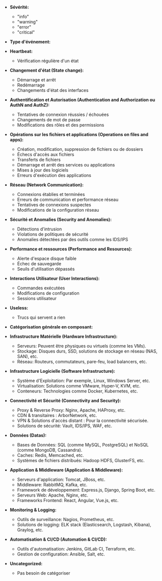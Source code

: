 - **Sévérité:** 
  - "info"
  - "warning"
  - "error"
  - "critical"

- **Type d'événement:**

- **Heartbeat:**
  - Vérification régulière d'un état

- **Changement d'état (State change):**
  - Démarrage et arrêt      
  - Redémarrage
  - Changements d'état des interfaces

- **Authentification et Autorisation (Authentication and Authorization ou AuthN and AuthZ):**
  - Tentatives de connexion réussies / échouées
  - Changements de mot de passe
  - Modifications des rôles et des permissions

- **Opérations sur les fichiers et applications (Operations on files and apps):**
  - Création, modification, suppression de fichiers ou de dossiers
  - Échecs d'accès aux fichiers
  - Transferts de fichiers
  - Démarrage et arrêt des services ou applications
  - Mises à jour des logiciels
  - Erreurs d'exécution des applications

- **Réseau (Network Communication):**
  - Connexions établies et terminées
  - Erreurs de communication et performance réseau
  - Tentatives de connexions suspectes
  - Modifications de la configuration réseau

- **Sécurité et Anomalies (Security and Anomalies):**
  - Détections d'intrusion
  - Violations de politiques de sécurité
  - Anomalies détectées par des outils comme les IDS/IPS

- **Performance et ressources (Performance and Resources):**
  - Alerte d'espace disque faible
  - Échec de sauvegarde
  - Seuils d'utilisation dépassés

- **Interactions Utilisateur (User Interactions):**
  - Commandes exécutées
  - Modifications de configuration
  - Sessions utilisateur

- **Useless:**
  - Trucs qui servent a rien

- **Catégorisation générale en composant:** 

- **Infrastructure Matérielle (Hardware Infrastructure):**
  - Serveurs: Peuvent être physiques ou virtuels (comme les VMs).
  - Stockage: Disques durs, SSD, solutions de stockage en réseau (NAS, SAN), etc.
  - Réseau: Routeurs, commutateurs, pare-feu, load balancers, etc.

- **Infrastructure Logicielle (Software Infrastructure):**
  - Système d'Exploitation: Par exemple, Linux, Windows Server, etc.
  - Virtualisation: Solutions comme VMware, Hyper-V, KVM, etc.
  - Conteneurs: Technologies comme Docker, Kubernetes, etc.

- **Connectivité et Sécurité (Connectivity and Security):**
  - Proxy & Reverse Proxy: Nginx, Apache, HAProxy, etc.
  - CDN & transitaires : ArborNetwork, etc.
  - VPN & Solutions d'accès distant : Pour la connectivité sécurisée.
  - Solutions de sécurité: Vault, IDS/IPS, WAF, etc.

- **Données (Datas):**
  - Bases de Données: SQL (comme MySQL, PostgreSQL) et NoSQL (comme MongoDB, Cassandra).
  - Caches: Redis, Memcached, etc.
  - Systèmes de fichiers distribués: Hadoop HDFS, GlusterFS, etc.

- **Application & Middleware (Application & Middleware):**
  - Serveurs d'application: Tomcat, JBoss, etc.
  - Middleware: RabbitMQ, Kafka, etc.
  - Framework de développement: Express.js, Django, Spring Boot, etc.
  - Serveurs Web: Apache, Nginx, etc.
  - Frameworks Frontend: React, Angular, Vue.js, etc.

- **Monitoring & Logging:**
  - Outils de surveillance: Nagios, Prometheus, etc.
  - Solutions de logging: ELK stack (Elasticsearch, Logstash, Kibana), Graylog, etc.

- **Automatisation & CI/CD (Automation & CI/CD):**
  - Outils d'automatisation: Jenkins, GitLab CI, Terraform, etc.
  - Gestion de configuration: Ansible, Salt, etc.

- **Uncategorized:**
  - Pas besoin de catégoriser

